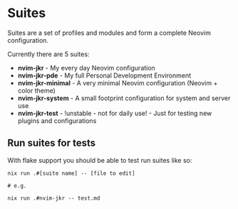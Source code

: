 # Suites

Suites are a set of profiles and modules and form a complete Neovim configuration.

Currently there are 5 suites:

- **nvim-jkr** - My every day Neovim configuration
- **nvim-jkr-pde** - My full Personal Development Environment
- **nvim-jkr-minimal** - A very minimal Neovim configuration (Neovim + color theme)
- **nvim-jkr-system** - A small footprint configuration for system and server use
- **nvim-jkr-test** - !unstable - not for daily use! - Just for testing new plugins and configurations

## Run suites for tests

With flake support you should be able to test run suites like so:

```
nix run .#[suite name] -- [file to edit]

# e.g.

nix run .#nvim-jkr -- test.md
```

